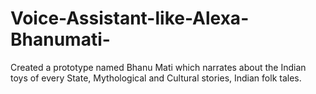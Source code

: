 # Voice-Assistant-like-Alexa-Bhanumati-
Created a prototype named Bhanu Mati which narrates about the Indian toys of every State, Mythological and Cultural stories, Indian folk tales.
